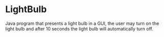 # LightBulb
Java program that presents a light bulb in a GUI, the user may turn on the light bulb and after 10 seconds the light bulb will automatically turn off.
